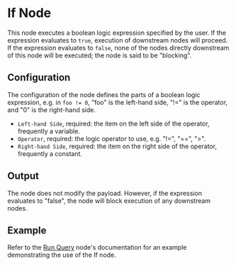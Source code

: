 # If Node

This node executes a boolean logic expression specified by the user. If the expression evaluates to `true`, execution of downstream nodes will proceed. If the expression evaluates to `false`, none of the nodes directly downstream of this node will be executed; the node is said to be "blocking".

## Configuration

The configuration of the node defines the parts of a boolean logic expression, e.g. in `foo != 0`, "foo" is the left-hand side, "!=" is the operator, and "0" is the right-hand side.

* `Left-hand Side`, required: the item on the left side of the operator, frequently a variable.
* `Operator`, required: the logic operator to use, e.g. "!=", "==", ">".
* `Right-hand Side`, required: the item on the right side of the operator, frequently a constant.

## Output

The node does not modify the payload. However, if the expression evaluates to "false", the node will block execution of any downstream nodes.

## Example

Refer to the [Run Query](runquery) node's documentation for an example demonstrating the use of the If node.

